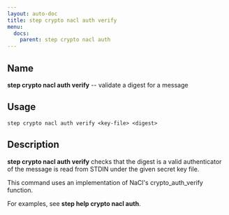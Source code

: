 ```yaml
---
layout: auto-doc
title: step crypto nacl auth verify
menu:
  docs:
    parent: step crypto nacl auth
---
```


## Name
**step crypto nacl auth verify** -- validate a digest for a message

## Usage

```raw
step crypto nacl auth verify <key-file> <digest>
```

## Description

**step crypto nacl auth verify** checks that the digest is a valid authenticator
of the message is read from STDIN under the given secret key file.

This command uses an implementation of NaCl's crypto_auth_verify function.

For examples, see **step help crypto nacl auth**.
